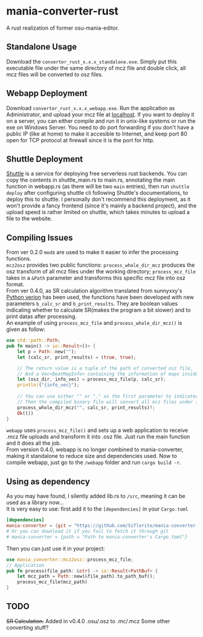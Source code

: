 # mania-converter-rust
A rust realization of former osu-mania-editor.<br>
## Standalone Usage
Download the `converter_rust_x.x.x_standalone.exe`. Simply put this executable file under the same directory of mcz file and double click, all mcz files will be converted to osz files.
## Webapp Deployment
Download `converter_rust_x.x.x_webapp.exe`. Run the application as Administrator, and upload your mcz file at [localhost](http:://localhost/). If you want to deploy it on a server, you can either compile and run it in unix-like systems or run the exe on Windows Server. You need to do port forwarding if you don't have a public IP (like at home) to make it accesible to Internet, and keep port 80 open for TCP protocol at firewall since it is the port for http.
## Shuttle Deployment
[Shuttle](https://www.shuttle.dev/) is a service for deploying free serverless rust backends. You can copy the contents in shuttle_main.rs to main.rs, annotating the main function in webapp.rs (as there will be two `main` entries), then run `shuttle deploy` after configuring shuttle cli following Shuttle's documentations, to deploy this to shuttle. I personally don't recommend this deployment, as it won't provide a fancy frontend (since it's mainly a backend project), and the upload speed is rather limited on shuttle, which takes minutes to upload a file to the website.
## Compiling Issues
From ver 0.2.0 `mod`s are used to make it easier to infer the processing functions.<br> 
`mcz2osz` provides two public functions: `process_whole_dir_mcz` produces the osz transform of all mcz files under the working directory; `process_mcz_file` takes in a `&Path` parameter and transforms this specific mcz file into osz format.<br>
From ver 0.4.0, as SR calculation algorithm translated from sunnyxxy's [Python verion](https://github.com/sunnyxxy/Star-Rating-Rebirth) has been used, the functions have been developed with new parameters `b_calc_sr` and `b_print_results`. They are boolean values indicating whether to calculate SR(makes the program a bit slower) and to print datas after processing.<br>
An example of using `process_mcz_file` and `process_whole_dir_mcz()` is given as follow:
```rust
use std::path::Path;
pub fn main() -> io::Result<()> {
    let p = Path::new("");
    let (calc_sr, print_results) = (true, true);

    // The return value is a tuple of the path of converted osz file,
    // And a Vec<BeatMapInfo> containing the information of maps inside.
    let (osz_dir, info_vec) = process_mcz_file(p, calc_sr);
    println!("{info_vec}");
    
    // You can use either "" or "." as the first parameter to indicater the working directory.
    // Then the compiled binary file will convert all mcz files under its directory.
    process_whole_dir_mcz("", calc_sr, print_results)?;
    Ok(())
}
```
`webapp` uses `process_mcz_file()` and sets up a web application to receive .mcz file uploads and transform it into .osz file. Just run the main function and it does all the job.<br>
From version 0.4.0, webapp is no longer combined to mania-converter, making it standalone to reduce size and dependencies used. Now to compile webapp, just go to the `/webapp` folder and run `cargo build -r`.
## Using as dependency
As you may have found, I silently added lib.rs to `/src`, meaning it can be used as a library now...<br>
It is very easy to use: first add it to the `[dependencies]` in your `Cargo.toml`
```TOML
[dependencies]
mania-converter = {git = "https://github.com/Siflorite/mania-converter-rust"}
# Or you can download it if you fail to fetch it through git
# mania-converter = {path = "Path to mania-converter's Cargo.toml"}
```
Then you can just use it in your project:
```Rust
use mania_converter::mcz2osz::process_mcz_file;
// Application
pub fn process(file_path: &str) -> io::Result<PathBuf> {
    let mcz_path = Path::new(&file_path).to_path_buf();
    process_mcz_file(mcz_path)
}
```

## TODO
~~SR Calculation.~~ Added in v0.4.0
.osu/.osz to .mc/.mcz
Some other converting stuff?